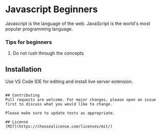 # Javascript Beginners

Javascript is the language of the web. JavaScript is the world's most popular programming language.

### Tips for beginners

1. Do not rush through the concepts

## Installation

Use VS Code IDE for editing and install live server extension.



```

## Contributing
Pull requests are welcome. For major changes, please open an issue first to discuss what you would like to change.

Please make sure to update tests as appropriate.

## License
[MIT](https://choosealicense.com/licenses/mit/)
